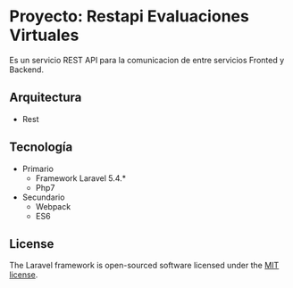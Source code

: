 # Proyecto: Restapi Evaluaciones Virtuales

Es un servicio REST API para la comunicacion de entre servicios Fronted y Backend.

## Arquitectura
- Rest

## Tecnología
* Primario
  - Framework Laravel 5.4.*
  - Php7
* Secundario
  - Webpack
  - ES6

## License

The Laravel framework is open-sourced software licensed under the [MIT license](http://opensource.org/licenses/MIT).
